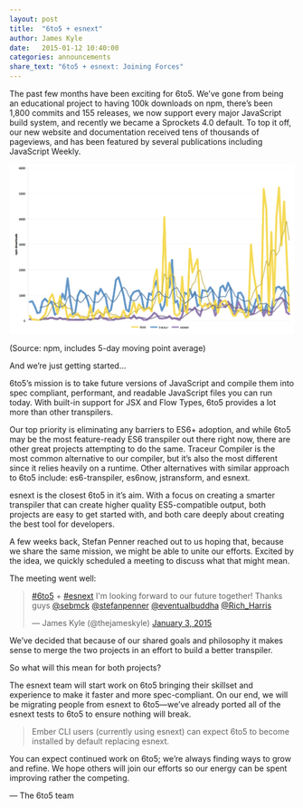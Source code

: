 ```yaml
---
layout: post
title:  "6to5 + esnext"
author: James Kyle
date:   2015-01-12 10:40:00
categories: announcements
share_text: "6to5 + esnext: Joining Forces"
---
```


The past few months have been exciting for 6to5. We’ve gone from being an educational project to having 100k downloads on npm, there’s been 1,800 commits and 155 releases, we now support every major JavaScript build system, and recently we became a Sprockets 4.0 default. To top it off, our new website and documentation received tens of thousands of pageviews, and has been featured by several publications including JavaScript Weekly.

![npm downloads of 6to5, traceur, and esnext](/images/blog/2015-01-12-6to5-esnext/chart-1.png)

<p class="text-center small text-muted">(Source: npm, includes 5-day moving point average)</p>

And we’re just getting started...

6to5’s mission is to take future versions of JavaScript and compile them into spec compliant, performant, and readable JavaScript files you can run today. With built-in support for JSX and Flow Types, 6to5 provides a lot more than other transpilers.

Our top priority is eliminating any barriers to ES6+ adoption, and while 6to5 may be the most feature-ready ES6 transpiler out there right now, there are other great projects attempting to do the same. Traceur Compiler is the most common alternative to our compiler, but it’s also the most different since it relies heavily on a runtime. Other alternatives with similar approach to 6to5 include: es6-transpiler, es6now, jstransform, and esnext.

esnext is the closest 6to5 in it’s aim. With a focus on creating a smarter transpiler that can create higher quality ES5-compatible output, both projects are easy to get started with, and both care deeply about creating the best tool for developers.

A few weeks back, Stefan Penner reached out to us hoping that, because we share the same mission, we might be able to unite our efforts. Excited by the idea, we quickly scheduled a meeting to discuss what that might mean.

The meeting went well:

<blockquote class="twitter-tweet center-block" lang="en"><p><a href="https://twitter.com/hashtag/6to5?src=hash">#6to5</a> + <a href="https://twitter.com/hashtag/esnext?src=hash">#esnext</a> I&#39;m looking forward to our future together! Thanks guys <a href="https://twitter.com/sebmck">@sebmck</a> <a href="https://twitter.com/stefanpenner">@stefanpenner</a> <a href="https://twitter.com/eventualbuddha">@eventualbuddha</a> <a href="https://twitter.com/Rich_Harris">@Rich_Harris</a></p>&mdash; James Kyle (@thejameskyle) <a href="https://twitter.com/thejameskyle/status/551474226708766720">January 3, 2015</a></blockquote>
<script async src="//platform.twitter.com/widgets.js" charset="utf-8"></script>

We’ve decided that because of our shared goals and philosophy it makes sense to merge the two projects in an effort to build a better transpiler.

So what will this mean for both projects?

The esnext team will start work on 6to5 bringing their skillset and experience to make it faster and more spec-compliant. On our end, we will be migrating people from esnext to 6to5—we’ve already ported all of the esnext tests to 6to5 to ensure nothing will break.

> Ember CLI users (currently using esnext) can expect 6to5 to become installed by default replacing esnext.

You can expect continued work on 6to5; we’re always finding ways to grow and refine. We hope others will join our efforts so our energy can be spent improving rather the competing.

<p class="text-right">— The 6to5 team</p>
